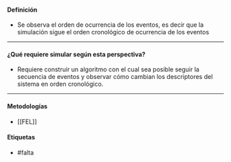 #### Definición
- Se observa el orden de ocurrencia de los eventos, es decir que la simulación sigue el orden cronológico de ocurrencia de los eventos
***
#### ¿Qué requiere simular según esta perspectiva?
- Requiere construir un algoritmo con el cual sea posible seguir la secuencia de eventos y observar cómo cambian los descriptores del sistema en orden cronológico.
***
#### Metodologías
- [[FEL]]
#### Etiquetas
- #falta 